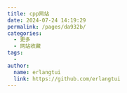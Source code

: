 ```yaml
---
title: cpp网站
date: 2024-07-24 14:19:29
permalink: /pages/da932b/
categories:
  - 更多
  - 网站收藏
tags:
  - 
author: 
  name: erlangtui
  link: https://github.com/erlangtui
---
```

